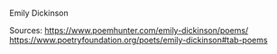 Emily Dickinson	

Sources:
https://www.poemhunter.com/emily-dickinson/poems/	
https://www.poetryfoundation.org/poets/emily-dickinson#tab-poems
